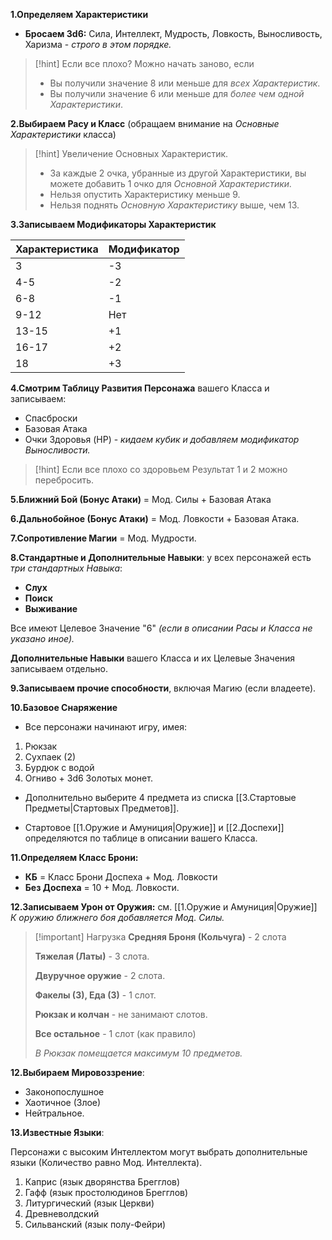 
**1.Определяем Характеристики**

- **Бросаем 3d6:** Сила, Интеллект, Мудрость, Ловкость, Выносливость, Харизма - *строго в этом порядке.*  

> [!hint] Если все плохо? 
> Можно начать заново, если
> - Вы получили значение 8 или меньше для *всех Характеристик*.
> - Вы получили значение 6 или меньше для *более чем одной Характеристики*.

**2.Выбираем Расу и Класс** (обращаем внимание на *Основные Характеристики* класса)

> [!hint] Увеличение Основных Характеристик. 
> - За каждые 2 очка, убранные из другой Характеристики, вы можете добавить 1 очко для *Основной Характеристики.*
> - Нельзя опустить Характеристику меньше 9.
> - Нельзя поднять *Основную Характеристику* выше, чем 13.

**3.Записываем Модификаторы Характеристик**

| Характеристика | Модификатор |
| -------------- | ----------- |
| 3              | -3          |
| 4-5            | -2          |
| 6-8            | -1          |
| 9-12           | Нет         |
| 13-15          | +1          |
| 16-17          | +2          |
| 18             | +3          |


**4.Смотрим Таблицу Развития Персонажа** вашего Класса и записываем: 

- Спасброски
- Базовая Атака
- Очки Здоровья (HP) - *кидаем кубик и добавляем модификатор Выносливости.*

> [!hint] Если все плохо со здоровьем
> Результат 1 и 2 можно перебросить.

**5.Ближний Бой (Бонус Атаки)** = Мод. Силы + Базовая Атака

**6.Дальнобойное (Бонус Атаки)** = Мод. Ловкости + Базовая Атака.

**7.Сопротивление Магии** = Мод. Мудрости.

**8.Стандартные и Дополнительные Навыки**: у всех персонажей есть *три стандартных Навыка*:

- **Слух**
- **Поиск** 
- **Выживание**

Все имеют Целевое Значение "6" *(если в описании Расы и Класса не указано иное).*

**Дополнительные Навыки** вашего Класса и их Целевые Значения записываем отдельно. 

**9.Записываем прочие способности**, включая Магию (если владеете). 

**10.Базовое Снаряжение**

- Все персонажи начинают игру, имея: 

1. Рюкзак
2. Сухпаек (2)
3. Бурдюк с водой
4. Огниво + 3d6 Золотых монет.

- Дополнительно выберите 4 предмета из списка [[3.Стартовые Предметы\|Стартовых Предметов]].

- Стартовое [[1.Оружие и Амуниция\|Оружие]] и [[2.Доспехи]] определяются по таблице в описании вашего Класса.

**11.Определяем Класс Брони:** 

- **КБ** = Класс Брони Доспеха + Мод. Ловкости
- **Без Доспеха** = 10 + Мод. Ловкости.

**12.Записываем Урон от Оружия:** см. [[1.Оружие и Амуниция\|Оружие]]  
*К оружию ближнего боя добавляется Мод. Силы.*

>[!important] Нагрузка
>**Средняя Броня (Кольчуга)** - 2 слота
> 
>**Тяжелая (Латы)** - 3 слота.
>
>**Двуручное оружие** - 2 слота.
>
>**Факелы (3), Еда (3)** - 1 слот.
>
>**Рюкзак и колчан** - не занимают слотов.
>
> **Все остальное** - 1 слот (как правило)
> 
>*В Рюкзак помещается максимум 10 предметов.* 

**12.Выбираем Мировоззрение**: 

- Законопослушное
- Хаотичное (Злое)
- Нейтральное.

**13.Известные Языки**: 

Персонажи с высоким Интеллектом могут выбрать дополнительные языки (Количество равно Мод. Интеллекта).

1) Каприс (язык дворянства Брегглов)
2) Гафф (язык простолюдинов Брегглов)
3) Литургический (язык Церкви)
4) Древневолдский
5) Сильванский (язык полу-Фейри)